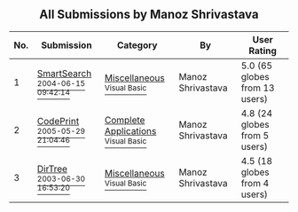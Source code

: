 ﻿<div align="center">

## All Submissions by Manoz Shrivastava

</div>

No.  | Submission | Category | By   | User Rating
---- | ---------- | -------- | ---- | -----------
1 | [SmartSearch<br /><sup>2004-06-15 09:42:14</sup>](https://github.com/Planet-Source-Code/manoz-shrivastava-smartsearch__1-54413) | [Miscellaneous<br /><sup>Visual Basic</sup>](../ByCategory/miscellaneous__1-1.md) | Manoz Shrivastava | 5.0 (65 globes from 13 users)
2 | [CodePrint<br /><sup>2005-05-29 21:04:46</sup>](https://github.com/Planet-Source-Code/manoz-shrivastava-codeprint__1-60810) | [Complete Applications<br /><sup>Visual Basic</sup>](../ByCategory/complete-applications__1-27.md) | Manoz Shrivastava | 4.8 (24 globes from 5 users)
3 | [DirTree<br /><sup>2003-06-30 16:53:20</sup>](https://github.com/Planet-Source-Code/manoz-shrivastava-dirtree__1-46551) | [Miscellaneous<br /><sup>Visual Basic</sup>](../ByCategory/miscellaneous__1-1.md) | Manoz Shrivastava | 4.5 (18 globes from 4 users)
